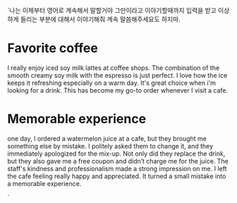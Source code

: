 `나는 이제부터 영어로 계속해서 말할거야
그만이라고 이야기할때까지 입력을 받고 이상하게 들리는 부분에 대해서 이야기해줘
계속 말씀해주세요도 하지마.

# Favorite coffee
I really enjoy iced soy milk lattes at coffee shops.
The combination of the smooth creamy soy milk with the espresso is just perfect.
I love how the ice keeps it refreshing especially on a warm day.
It's great choice when i'm looking for a drink.
This has become my go-to order whenever I visit a cafe.

# Memorable experience
one day, I ordered a watermelon juice at a cafe, but they brought me something else by mistake. 
I politely asked them to change it, and they immediately apologized for the mix-up. 
Not only did they replace the drink, but they also gave me a free coupon and didn’t charge me for the juice. 
The staff's kindness and professionalism made a strong impression on me. 
I left the cafe feeling really happy and appreciated. 
It turned a small mistake into a memorable experience.






`